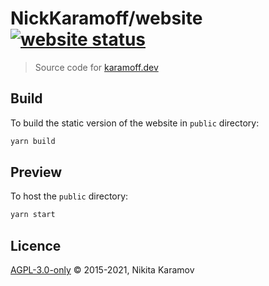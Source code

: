 # NickKaramoff/website  [![website status](https://badgen.net/uptime-robot/status/m782289871-06cf6e2f25dfd0855c64c874?label=&cache=300)](https://karamoff.dev/)

> Source code for [karamoff.dev](https://karamoff.dev/)

## Build

To build the static version of the website in `public` directory:

```sh
yarn build
```

## Preview

To host the `public` directory:

```sh
yarn start
```

## Licence

[AGPL-3.0-only](https://spdx.org/licenses/AGPL-3.0-only.html) © 2015-2021, Nikita Karamov
